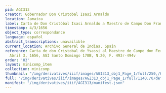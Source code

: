 ```yaml
---
pid: AGI313
creator: Gobernador Don Cristobal Isasi Arnaldo
location: Jamaica
label: Carta de Don Cristóbal Isasi Arnaldo a Maestro de Campo Don Francisco de Proenza
timestamp: 4/3/1656
object_type: correspondance
language: español
abstract_transcriptions: unavailible
current_location: Archivo General de Indias, Spain
reference: Carta de don Cristobal de Ysassi al Maestre de Campo don Fernando de Proensia,
  Abril 3, 1656, AGI Santo Domingo 178B, N.20, F. 493r-494v
order: '03'
layout: minicomp_item
collection: minicomp
thumbnail: "/img/derivatives/iiif/images/AGI313_obj1_Page_1/full/250,/0/default.jpg"
full: "/img/derivatives/iiif/images/AGI313_obj1_Page_1/full/1140,/0/default.jpg"
manifest: "/img/derivatives/iiif/AGI313/manifest.json"
---
```

